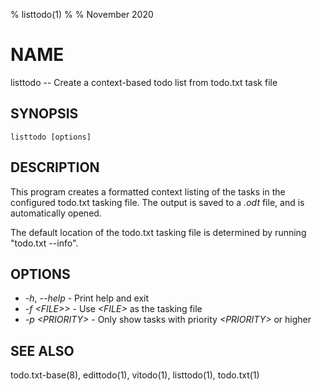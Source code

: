 % listtodo(1)
%
% November 2020

# NAME

listtodo -- Create a context-based todo list from todo.txt task file

## SYNOPSIS

`listtodo [options]`

## DESCRIPTION

This program creates a formatted context listing of the tasks in the configured
todo.txt tasking file. The output is saved to a _.odt_ file, and is
automatically opened.

The default location of the todo.txt tasking file is determined by running
"todo.txt \-\-info".

## OPTIONS
  * _-h_, _\-\-help_ - Print help and exit
  * _-f \<FILE>\>_ - Use _\<FILE\>_ as the tasking file
  * _-p \<PRIORITY\>_ - Only show tasks with priority _\<PRIORITY\>_ or higher

## SEE ALSO
todo.txt-base(8), edittodo(1), vitodo(1), listtodo(1), todo.txt(1)
